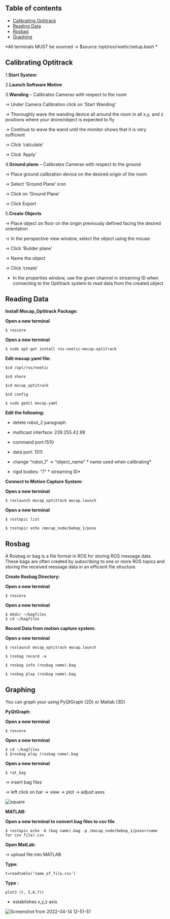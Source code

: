 ## Table of contents
* [Calibrating Optitrack](#calibrating-optitrack)
* [Reading Data](#reading-data)
* [Rosbag](#rosbag)
* [Graphing](#graphing)

*All terminals MUST be sourced -> $source /opt/ros/noetic/setup.bash * 
## Calibrating Optitrack
1.**Start System**

2.**Launch Software Motive**  

3.**Wanding** – Calibrates Cameras with respect to the room 

-> Under Camera Calibration click on ‘Start Wanding’ 

-> Thoroughly wave the wanding device all around the room in all x,y, and z positions where your drone/object is expected to fly 

-> Continue to wave the wand until the monitor shows that it is very sufficient  

-> Click ‘calculate’ 

-> Click ‘Apply’ 

4.**Ground plane** – Calibrates Cameras with respect to the ground  

-> Place ground calibration device on the desired origin of the room  

-> Select ‘Ground Plane’ icon 

-> Click on ‘Ground Plane’ 

-> Click Export 

5.**Create Objects** 

-> Place object on floor on the origin previously defined facing the desired orientation 

-> In the perspective view window, select the object using the mouse 

-> Click ‘Builder plane’ 

-> Name the object  

-> Click ‘create’ 

* In the properties window, use the given channel in streaming ID when connecting to the Optitrack system to read data from 
the created object 
	
## Reading Data

**Install Mocap_Optitrack Package:**

**Open a new terminal**

```
$ roscore
```
**Open a new terminal**
```
$ sudo apt-get install ros-noetic-mocap-optitrack 
```
**Edit mocap.yaml file:**
```
$cd /opt/ros/noetic 

$cd share  

$cd mocap_optitrack 

$cd config  

$ sudo gedit mocap.yaml 
```
**Edit the following:** 

- delete robot_2 paragraph  

- multicast interface: 239.255.42.99 

- command port:1510 

- data port: 1511 

- change “robot_1” -> “object_name” * name used when calibrating*  

- rigid bodies: “7” * streaming ID*  



**Connect to Motion Capture System:**


**Open a new terminal**
```
$ roslaunch mocap_optitrack mocap.launch 
```
**Open a new terminal**
```
$ rostopic list 

$ rostopic echo /mocap_node/bebop_1/pose 
```

## Rosbag
A Rosbag or bag is a file format in ROS for storing ROS message data. These bags are often created by
subscribing to one or more ROS topics and storing the received message data in an efficient file structure. 

**Create Rosbag Directory:** 

**Open a new terminal** 

```
$ roscore
```
**Open a new terminal**

```
$ mkdir ~/bagfiles 
$ cd ~/bagfiles 
```
**Record Data from motion capture system:**

**Open a new terminal**
```
$ roslaunch mocap_optitrack mocap.launch 

$ rosbag record -a 

$ rosbag info (rosbag name).bag 

$ rosbag play (rosbag name).bag 
```

## Graphing

You can graph your using PyQtGraph (2D) or Matlab (3D) 


**PyQtGraph:**

**Open a new terminal**
```
$ roscore
```
**Open a new terminal** 
```
$ cd ~/bagfiles 
$ $rosbag play (rosbag name).bag
```
**Open a new terminal** 
```
$ rqt_bag
```

 -> insert bag files  

-> left click on bar
-> view 
-> plot 
-> adjust axes 

![square](https://user-images.githubusercontent.com/103215218/163457093-c041b722-3332-4cdb-a59d-a45d8d035109.png)



**MATLAB:**

**Open a new terminal to convert bag files to csv file**
```
$ rostopic echo -b (bag name).bag -p /mocap_node/bebop_1/pose>(name for csv file).csv 
```
**Open MatLab:**

-> upload file into MATLAB 

**Type:**
```
t=readtable(‘name_of_file.csv’) 
```
**Type :**
```
plot3 (t, 5,6,7)) 
```
* establishes x,y,z axis 

![Screenshot from 2022-04-14 12-51-51](https://user-images.githubusercontent.com/103215218/163457482-dc991859-a14b-4ac1-8628-44d4ff070eb7.png)

